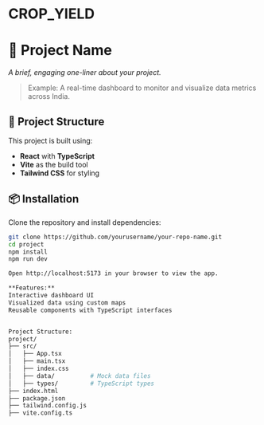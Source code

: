 # CROP_YIELD
# 🚀 Project Name <!-- Fill this -->

_A brief, engaging one-liner about your project._  
> Example: A real-time dashboard to monitor and visualize data metrics across India.

## 📁 Project Structure

This project is built using:

- **React** with **TypeScript**
- **Vite** as the build tool
- **Tailwind CSS** for styling

## 📦 Installation

Clone the repository and install dependencies:

```bash
git clone https://github.com/yourusername/your-repo-name.git
cd project
npm install
npm run dev

Open http://localhost:5173 in your browser to view the app.

**Features:**
Interactive dashboard UI
Visualized data using custom maps
Reusable components with TypeScript interfaces


Project Structure:
project/
├── src/
│   ├── App.tsx
│   ├── main.tsx
│   ├── index.css
│   ├── data/          # Mock data files
│   ├── types/         # TypeScript types
├── index.html
├── package.json
├── tailwind.config.js
├── vite.config.ts
